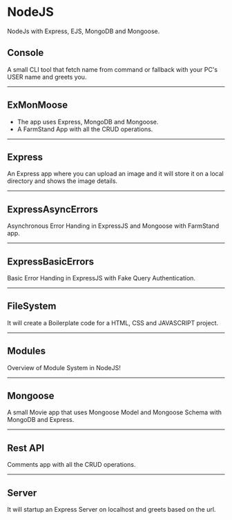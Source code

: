 # NodeJS

NodeJs with Express, EJS, MongoDB and Mongoose.

## Console

A small CLI tool that fetch name from command or fallback with your PC's USER name and greets you.

---

## ExMonMoose

- The app uses Express, MongoDB and Mongoose.
- A FarmStand App with all the CRUD operations.

---

## Express

An Express app where you can upload an image and it will store it on a local directory and shows the image details.

---

## ExpressAsyncErrors

Asynchronous Error Handing in ExpressJS and Mongoose with FarmStand app.

---

## ExpressBasicErrors

Basic Error Handing in ExpressJS with Fake Query Authentication.

---

## FileSystem

It will create a Boilerplate code for a HTML, CSS and JAVASCRIPT project.

---

## Modules

Overview of Module System in NodeJS!

---

## Mongoose

A small Movie app that uses Mongoose Model and Mongoose Schema with MongoDB and Express.

---

## Rest API

Comments app with all the CRUD operations.

---

## Server

It will startup an Express Server on localhost and greets based on the url.
